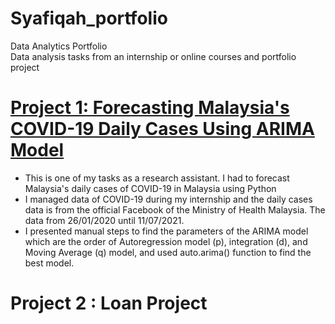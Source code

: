 # Syafiqah_portfolio
Data Analytics Portfolio  
Data analysis tasks from an internship or online courses and portfolio project

# [Project 1: Forecasting Malaysia's COVID-19 Daily Cases Using ARIMA Model](https://github.com/Izzan54/ARIMA-model/blob/main/README.md)
* This is one of my tasks as a research assistant. I had to forecast Malaysia's daily cases of COVID-19 in Malaysia using Python
* I managed data of COVID-19 during my internship and the daily cases data is from the official Facebook of the Ministry of Health Malaysia. The data from 26/01/2020 until 11/07/2021.
* I presented manual steps to find the parameters of the ARIMA model which are the order of Autoregression model (p), integration (d), and Moving Average (q) model, and used auto.arima() function to find the best model.

# Project 2 : Loan Project
